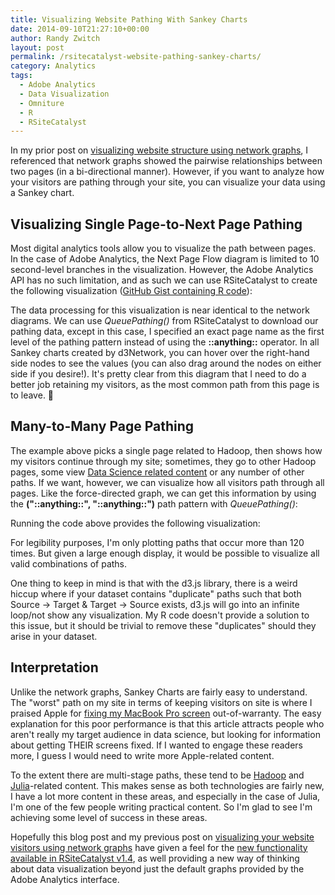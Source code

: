 ```yaml
---
title: Visualizing Website Pathing With Sankey Charts
date: 2014-09-10T21:27:10+00:00
author: Randy Zwitch
layout: post
permalink: /rsitecatalyst-website-pathing-sankey-charts/
category: Analytics
tags:
  - Adobe Analytics
  - Data Visualization
  - Omniture
  - R
  - RSiteCatalyst
---
```

In my prior post on [visualizing website structure using network graphs](http://randyzwitch.com/rsitecatalyst-d3-network-graphs/ "Visualizing Website Structure With Network Graphs"), I referenced that network graphs showed the pairwise relationships between two pages (in a bi-directional manner). However, if you want to analyze how your visitors are pathing through your site, you can visualize your data using a Sankey chart.

## Visualizing Single Page-to-Next Page Pathing

Most digital analytics tools allow you to visualize the path between pages. In the case of Adobe Analytics, the Next Page Flow diagram is limited to 10 second-level branches in the visualization. However, the Adobe Analytics API has no such limitation, and as such we can use RSiteCatalyst to create the following visualization (<a title="RSiteCatalyst Sankey Chart" href="https://gist.github.com/randyzwitch/008be202b94bde7c4359" target="_blank">GitHub Gist containing R code</a>):



The data processing for this visualization is near identical to the network diagrams. We can use _QueuePathing()_ from RSiteCatalyst to download our pathing data, except in this case, I specified an exact page name as the first level of the pathing pattern instead of using the **::anything::** operator. In all Sankey charts created by d3Network, you can hover over the right-hand side nodes to see the values (you can also drag around the nodes on either side if you desire!). It's pretty clear from this diagram that I need to do a better job retaining my visitors, as the most common path from this page is to leave. 🙁







## Many-to-Many Page Pathing

The example above picks a single page related to Hadoop, then shows how my visitors continue through my site; sometimes, they go to other Hadoop pages, some view <a title="Data Science content" href="http://randyzwitch.com/category/data-science/" target="_blank">Data Science related content</a> or any number of other paths. If we want, however, we can visualize how all visitors path through all pages. Like the force-directed graph, we can get this information by using the **("::anything::", "::anything::")** path pattern with _QueuePathing()_:

Running the code above provides the following visualization:



For legibility purposes, I'm only plotting paths that occur more than 120 times. But given a large enough display, it would be possible to visualize all valid combinations of paths.

One thing to keep in mind is that with the d3.js library, there is a weird hiccup where if your dataset contains "duplicate" paths such that both Source -> Target & Target -> Source exists, d3.js will go into an infinite loop/not show any visualization. My R code doesn't provide a solution to this issue, but it should be trivial to remove these "duplicates" should they arise in your dataset.

## Interpretation

Unlike the network graphs, Sankey Charts are fairly easy to understand. The "worst" path on my site in terms of keeping visitors on site is where I praised Apple for <a title="Apple Has Earned a Customer for Life" href="http://randyzwitch.com/broken-macbook-pro-hinge-fixed-free/" target="_blank">fixing my MacBook Pro screen</a> out-of-warranty. The easy explanation for this poor performance is that this article attracts people who aren't really my target audience in data science, but looking for information about getting THEIR screens fixed. If I wanted to engage these readers more, I guess I would need to write more Apple-related content.

To the extent there are multi-stage paths, these tend to be <a title="Hadoop articles" href="http://randyzwitch.com/tag/hadoop/" target="_blank">Hadoop</a> and <a title="Julia programming language articles" href="http://randyzwitch.com/tag/julia/" target="_blank">Julia</a>-related content. This makes sense as both technologies are fairly new, I have a lot more content in these areas, and especially in the case of Julia, I'm one of the few people writing practical content. So I'm glad to see I'm achieving some level of success in these areas.

Hopefully this blog post and my previous post on <a title="Visualizing Website Structure With Network Graphs" href="http://randyzwitch.com/rsitecatalyst-d3-network-graphs/" target="_blank">visualizing your website visitors using network graphs</a> have given a feel for the <a title="RSiteCatalyst Version 1.4 Release Notes" href="http://randyzwitch.com/rsitecatalyst-version-1-4-release-notes/" target="_blank">new functionality available in RSiteCatalyst v1.4</a>, as well providing a new way of thinking about data visualization beyond just the default graphs provided by the Adobe Analytics interface.
